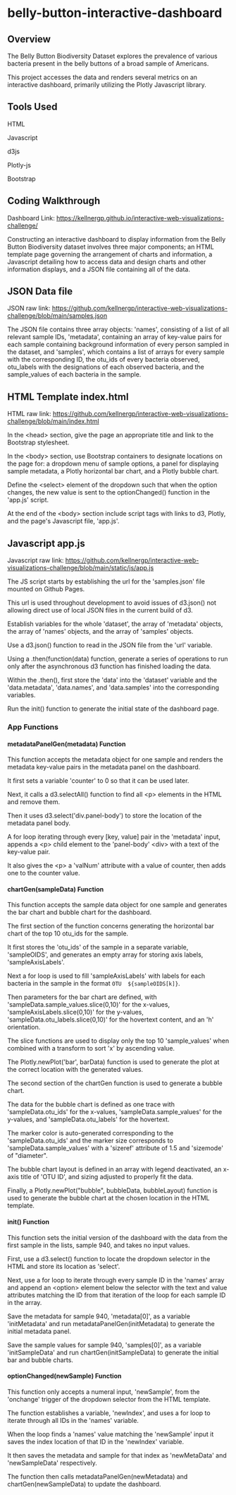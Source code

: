 # belly-button-interactive-dashboard

## Overview

The Belly Button Biodiversity Dataset explores the prevalence of various bacteria present in the belly buttons of a broad sample of Americans.

This project accesses the data and renders several metrics on an interactive dashboard, primarily utilizing the Plotly Javascript library.

## Tools Used

HTML

Javascript

d3js

Plotly-js

Bootstrap

## Coding Walkthrough

Dashboard Link: https://kellnergp.github.io/interactive-web-visualizations-challenge/

Constructing an interactive dashboard to display information from the Belly Button Biodiversity dataset involves three major components; an HTML template page governing the arrangement of charts and information, a Javascript detailing how to access data and design charts and other information displays, and a JSON file containing all of the data.

## JSON Data file

JSON raw link: https://github.com/kellnergp/interactive-web-visualizations-challenge/blob/main/samples.json

The JSON file contains three array objects: 'names', consisting of a list of all relevant sample IDs, 'metadata', containing an array of key-value pairs for each sample containing background information of every person sampled in the dataset, and 'samples', which contains a list of arrays for every sample with the corresponding ID, the otu_ids of every bacteria observed, otu_labels with the designations of each observed bacteria, and the sample_values of each bacteria in the sample.

## HTML Template index.html

HTML raw link: https://github.com/kellnergp/interactive-web-visualizations-challenge/blob/main/index.html

In the \<head> section, give the page an appropriate title and link to the Bootstrap stylesheet.

In the \<body> section, use Bootstrap containers to designate locations on the page for: a dropdown menu of sample options, a panel for displaying sample metadata, a Plotly horizontal bar chart, and a Plotly bubble chart.

Define the \<select> element of the dropdown such that when the option changes, the new value is sent to the optionChanged() function in the 'app.js' script.

At the end of the \<body> section include script tags with links to d3, Plotly, and the page's Javascript file, 'app.js'.

## Javascript app.js

Javascript raw link: https://github.com/kellnergp/interactive-web-visualizations-challenge/blob/main/static/js/app.js

The JS script starts by establishing the url for the 'samples.json' file mounted on Github Pages.

This url is used throughout development to avoid issues of d3.json() not allowing direct use of local JSON files in the current build of d3.  

Establish variables for the whole 'dataset', the array of 'metadata' objects, the array of 'names' objects, and the array of 'samples' objects.

Use a d3.json() function to read in the JSON file from the 'url' variable.

Using a .then(function(data) function, generate a series of operations to run only after the asynchronous d3 function has finished loading the data.

Within the .then(), first store the 'data' into the 'dataset' variable and the 'data.metadata', 'data.names', and 'data.samples' into the corresponding variables. 

Run the init() function to generate the initial state of the dashboard page.

### App Functions

#### metadataPanelGen(metadata) Function

This function accepts the metadata object for one sample and renders the metadata key-value pairs in the metadata panel on the dashboard.

It first sets a variable 'counter' to 0 so that it can be used later.

Next, it calls a d3.selectAll() function to find all \<p> elements in the HTML and remove them.

Then it uses d3.select('div.panel-body') to store the location of the metadata panel body.

A for loop iterating through every \[key, value] pair in the 'metadata' input, appends a \<p> child element to the 'panel-body' \<div> with a text of the key-value pair.  

It also gives the \<p> a 'valNum' attribute with a value of counter, then adds one to the counter value.

#### chartGen(sampleData) Function

This function accepts the sample data object for one sample and generates the bar chart and bubble chart for the dashboard.

The first section of the function concerns generating the horizontal bar chart of the top 10 otu_ids for the sample.

It first stores the 'otu_ids' of the sample in a separate variable, 'sampleOIDS', and generates an empty array for storing axis labels, 'sampleAxisLabels'.

Next a for loop is used to fill 'sampleAxisLabels' with labels for each bacteria in the sample in the format `OTU  ${sampleOIDS[k]}`.

Then parameters for the bar chart are defined, with 'sampleData.sample_values.slice(0,10)' for the x-values, 'sampleAxisLabels.slice(0,10)' for the y-values,
'sampleData.otu_labels.slice(0,10)' for the hovertext content, and an 'h' orientation.

The slice functions are used to display only the top 10 'sample_values' when combined with a transform to sort 'x' by ascending value.

The Plotly.newPlot('bar', barData) function is used to generate the plot at the correct location with the generated values.

The second section of the chartGen function is used to generate a bubble chart.

The data for the bubble chart is defined as one trace with 'sampleData.otu_ids' for the x-values, 'sampleData.sample_values' for the y-values, and 'sampleData.otu_labels'
for the hovertext.

The marker color is auto-generated corresponding to the 'sampleData.otu_ids' and the marker size corresponds to 'sampleData.sample_values' with a 'sizeref' attribute of 1.5 and 
'sizemode' of "diameter".

The bubble chart layout is defined in an array with legend deactivated, an x-axis title of 'OTU ID', and sizing adjusted to properly fit the data.

Finally, a Plotly.newPlot("bubble", bubbleData, bubbleLayout) function is used to generate the bubble chart at the chosen location in the HTML template.

#### init() Function

This function sets the initial version of the dashboard with the data from the first sample in the lists, sample 940, and takes no input values.

First, use a d3.select() function to locate the dropdown selector in the HTML and store its location as 'select'.

Next, use a for loop to iterate through every sample ID in the 'names' array and append an \<option> element below the selector with the text and value attributes matching the 
ID from that iteration of the loop for each sample ID in the array.

Save the metadata for sample 940, 'metadata\[0]', as a variable 'initMetadata' and run metadataPanelGen(initMetadata) to generate the initial metadata panel.

Save the sample values for sample 940, 'samples\[0]', as a variable 'initSampleData' and run chartGen(initSampleData) to generate the initial bar and bubble charts.

#### optionChanged(newSample) Function

This function only accepts a numeral input, 'newSample', from the 'onchange' trigger of the dropdown selector from the HTML template.

The function establishes a variable, 'newIndex', and uses a for loop to iterate through all IDs in the 'names' variable.

When the loop finds a 'names' value matching the 'newSample' input it saves the index location of that ID in the 'newIndex' variable.

It then saves the metadata and sample for that index as 'newMetaData' and 'newSampleData' respectively.

The function then calls metadataPanelGen(newMetadata) and chartGen(newSampleData) to update the dashboard.

